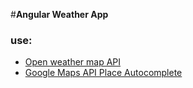 #**Angular Weather App**
### use:
 - [Open weather map API](http://openweathermap.org/current)
 - [Google Maps API Place Autocomplete](https://developers.google.com/maps/documentation/javascript/examples/places-autocomplete?)
